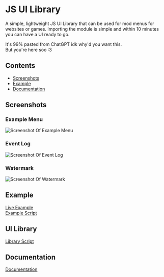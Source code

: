 # JS UI Library
A simple, lightweight JS UI Library that can be used for mod menus for websites or games. Importing the module is simple and within 10 minutes you can have a UI ready to go.

It's 99% pasted from ChatGPT idk why'd you want this.  
But you're here soo :3

## Contents
- [Screenshots](#Screenshots)
- [Example](#Example)
- [Documentation](#Documentation)

## Screenshots
### Example Menu
![Screenshot Of Example Menu](https://github.com/user-attachments/assets/8a5fcd5c-c240-4357-863e-578f24da6148)

### Event Log
![Screenshot Of Event Log](https://github.com/user-attachments/assets/db7c8295-a33c-4a84-9ee3-70879b5ebe8c)

### Watermark
![Screenshot Of Watermark](https://github.com/user-attachments/assets/7dde55a8-a03d-4750-bb17-b540a94d1774)

## Example
[Live Example](https://hazie.gay/demos/js-ui-lib)  
[Example Script](https://github.com/notInori/JS-UI-Library/blob/main/Example.js)

## UI Library
[Library Script](https://github.com/notInori/JS-UI-Library/blob/main/Library.js)

## Documentation
[Documentation](https://github.com/notInori/JS-UI-Library/blob/main/Documentation.md)
